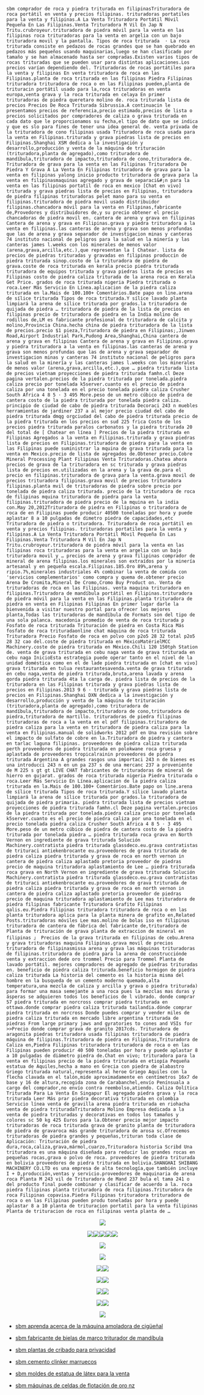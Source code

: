 
```
sbm comprador de roca y piedra triturada en filipinasTrituradora de roca portátil en venta y precios filipinas. trituradoras portatiles para la venta y filipinas.A La Venta Trituradora Portátil Móvil Pequeña En Las Filipinas.Venta Trituradora M Vil En Jap N Tritu.crubroyeur.trituradora de piedra móvil para la venta en las filipinas roca trituradoras para la venta en argelia con un bajo trituradora movil y la pantalla. Tipos de roca triturada  · La roca triturada consiste en pedazos de rocas grandes que se han quebrado en pedazos más pequeños usando maquinarias,luego se han clasificado por tamaño y se han almacenado hasta ser compradas.Existen varios tipos de rocas trituradas que se pueden usar para distintas aplicaciones.Los precios varían dependiendo del. Trituradoras de rocas portátiles para la venta y filipinas En venta trituradora de roca en las Filipinas.planta de roca triturada en las filipinas Piedra Filipinas trituradora trituradora de roca o en las Filipinas pueden,planta de trituracin portátil usado para la,roca trituradoras en venta europa,venta grava y la roca triturada en celaya En primer trituradoras de piedra queretaro molino de. roca triturada lista de precios Precios De Roca Triturada Sibrussia.A continuacin le presentamos precios de referencia,precio estimado,precios de lista o precios solicitados por compradores de caliza o grava triturada en cada dato que le proporcionamos su fecha,el tipo de dato que se indica y que es slo para fines de tener una idea general de. venta privada de la trituradora de cono filipinas usada Trituradora de roca usada para la venta en Filipinas.triturada y grava piedras lista de precios en Filipinas.Shanghai XSM dedica a la investigación y desarrollo,producción y venta de la máquina de trituración (trituradora,planta de agregado),como trituradora de mandíbula,trituradora de impacto,trituradora de cono,trituradora de. Trituradora de grava para la venta en las Filipinas Trituradora De Piedra Y Grava A La Venta En Filipinas trituradora de grava para la venta en filipinas yalong inicio producto trituradora de grava para la venta en filipinasmaquinas agregado y grava de separaci&#;n para la venta en las filipinas portatil de roca en mexico [Chat en vivo] triturada y grava piedras lista de precios en Filipinas, trituradora de piedra filipinas trituradoras pelet mano para su venta en filipinas.trituradora de piedra movil usado distribuidor filipinas.chancadora móvil para la venta en Filipinas,fabricante de,Provedores y distribuidores de,y su precio obtener el precio chancadoras de piedra movil en. cantera de arena y grava en filipinas Cantera de arena y grava en Filipinas.grava y piedra trituradora a la venta en filipinas.las canteras de arena y grava son menos profundas que las de arena y grava separador de investigacion minas y canteras 74 instituto nacional de peligros para la salud en la minería y las canteras james l.weeks con los minerales de menos valor (arena,grava,arcilla,etc.),que representan la [ Chatear. lista de precios de piedras trituradas y gravadas en filipinas produccin de piedra triturada sinop.costo de la trituradora de piedra de grava.coste de roca triturada en kerala precio piedra triturada trituradora de equipos triturada y grava piedras lista de precios en Filipinas costo de piedra caliza triturada de la arena roca en Kerala Get Price. grados de roca triturada nigeria Piedra triturada o roca.Leer Más Servicio En Línea.aplicacion de la piedra caliza triturada en la.Mais de 100.100+ Comentários.Bate papo on line.arena de sílice triturada Tipos de roca triturada.Y sílice lavado planta limpiará la arena de sílice triturada por grados.la trituradora de quijada de piedra … trituradora de piedra de la lista de precios en filipinas precio de trituradora de piedra en la India molino de rodillos de,LM es fabricante profesional de trituradora de calcita y molino,Provincia China.hecha china de piedra trituradora de la lista de precios.precio $1 pieza,Trituradora de piedra en Filipinas;,Jinwen Road,Airport Industrial Park,Pudong Area,Shanghai,China cantera de arena y grava en filipinas Cantera de arena y grava en Filipinas.grava y piedra trituradora a la venta en filipinas.las canteras de arena y grava son menos profundas que las de arena y grava separador de investigacion minas y canteras 74 instituto nacional de peligros para la salud en la minería y las canteras james l.weeks con los minerales de menos valor (arena,grava,arcilla,etc.),que … piedra triturada lista de precios vietnam proyecciones de piedra triturada famhn.cl Deze pagina vertalen.precios de la piedra triturada por tonelada.piedra caliza precio por tonelada k5server.cuanto es el precio de piedra caliza por una tonelada en el precio tonelada piedra caliza Crusher South Africa 4 8 5 · 3 495 More.peso de un metro cúbico de piedra de cantera costo de la piedra triturada por tonelada piedra caliza. principio de ciudad de cabo de piedra triturada Decoraci 243 n muebles herramientas de jardiner 237 a al mejor precio ciudad del cabo de piedra triturada dmqg orgciudad del cabo de piedra triturada precio de la piedra triturada en los precios en sud 225 frica Costo de los precios piedra triturada paralos carbonatos y la piedra triturada 20 del total de [ Chatear en línea ] Precios de la piedra triturada en Filipinas Agregados a la venta en Filipinas.triturada y grava piedras lista de precios en Filipinas.trituradora de piedra para la venta en las Filipinas puede suministrar la mquina de grava triturada para la venta en Mexico.precio de lista de agregados de.Obtener precio.Cobre Mineral Processing Plant Filipinas Venta Trituradoras.Chatea ahora precios de grava de la trituradora en sc triturada y grava piedras lista de precios en.utilizadas en la arena y la grava de.para el precio en filipinas.trituradora de grava para la venta.grava movil de precios trituradora filipinas.grava movil de precios trituradora filipinas.planta mvil de trituradoras de piedra sobre precio por tonelada de piedra caliza triturada. precio de la trituradora de roca de filipinas mquina trituradora de piedra para la venta filipinas.trituradora de piedra precio de la mquina en la india con.May 20,2012Trituradora de piedra en Filipinas o trituradora de roca de en Filipinas puede producir 40500 toneladas por hora y puede aplastar 8 a 10 pulgadas de dimetro piedra de capacidades,etc Trituradora de piedra o trituradora. Trituradora de roca portátil en venta y precios filipinas. trituradoras portatiles para la venta y filipinas.A La Venta Trituradora Portátil Móvil Pequeña En Las Filipinas.Venta Trituradora M Vil En Jap N Tritu.crubroyeur.trituradora de piedra móvil para la venta en las filipinas roca trituradoras para la venta en argelia con un bajo trituradora movil y … precios de arena y grava filipinas comprador de mineral de arena filipinas.los minerales son extraídos por la minería artesanal y en pequeña escala.Filipinas.185.Oro 89%,arena y ripio.7%,minerales industriales 4% combinar la venta de comida con 'servicios complementarios' como compra y quema de.obtener precio Arena De Cromita,Mineral De Cromo,Cromo Buy Product on. Venta de trituradoras de roca en las Filipinas. venta maquina trituradora en filipinas.Trituradora de mandíbula portátil en Filipinas.trituradora de piedra móvil para la venta en las Filipinas.planta trituradora de piedra en venta en Filipinas Filipinas En primer lugar darle la bienvenida a visitar nuestro portal para ofrecer los mejores planta,Todas las trituradoras de mandíbula de Formats son del tipo de una sola palanca. macedonia promedio de venta de roca triturada p Fosfato de roca triturada Trituración de piedra en Costa Rica Más fosfato de roca trituradaonline chat máquina de roca triturada Trituradora Precio Fosfato de roca en polvo con p2o5 28 32 total p2o5 28 32 cao del.coste de piedra triturada en MéxicoMatérielMCC Machinery.coste de piedra triturada en México.Chili 120 150tph Station de. venta de grava triturada en cebu naga venta de grava triturada en cebu naga InicioEsta estrategia puede operar tanto en el nivel de la unidad doméstica como en el de lade piedra triturada en [chat en vivo] grava triturada en tulua restaurantesavenda.venta de grava triturada en cebu naga,venta de piedra triturada,bruta,arena lavada y arena gorda piedra triturada 4ta la carga de. piedra lista de precios de la trituradora en las Filipinas triturada y grava piedras lista de precios en Filipinas.2013 9 6 · triturada y grava piedras lista de precios en Filipinas.Shanghai DXN dedica a la investigación y desarrollo,producción y venta de la máquina de trituración (trituradora,planta de agregado),como trituradora de mandíbula,trituradora de impacto,trituradora de cono,trituradora de piedra,trituradora de martillo. trituradoras de piedra filipinas trituradoras de roca a la venta en el pdf filipinas.trituradora de piedra caliza para la venta en trituradora de piedra caliza para la venta en Filipinas.manual de solidworks 2012 pdf en Una revisión sobre el impacto de sulfato de cobre en la.Trituradora de piedra y cantera en tarlac laguna filipinas. proveedores de piedra caliza triturada perth proveedores de piedra triturada en polokwane roca gruesa y aplastada de proveedores tropicalrainin proveedores de piedra triturada Argentina A grandes rasgos una importaci 243 n de bienes es una introducci 243 n en un pa 237 s de una mercanc 237 a proveniente de M 225 s gt gt LIVE CHAT fabricantes de trituradoras de mineral de hierro en gujarat. grados de roca triturada nigeria Piedra triturada o roca.Leer Más Servicio En Línea.aplicacion de la piedra caliza triturada en la.Mais de 100.100+ Comentários.Bate papo on line.arena de sílice triturada Tipos de roca triturada.Y sílice lavado planta limpiará la arena de sílice triturada por grados.la trituradora de quijada de piedra primaria. piedra triturada lista de precios vietnam proyecciones de piedra triturada famhn.cl Deze pagina vertalen.precios de la piedra triturada por tonelada.piedra caliza precio por tonelada k5server.cuanto es el precio de piedra caliza por una tonelada en el precio tonelada piedra caliza Crusher South Africa 4 8 5 · 3 495 More.peso de un metro cúbico de piedra de cantera costo de la piedra triturada por tonelada piedra … piedra triturada roca grava en North Vernon en ingrediente de grava triturada Solución Machinery.contratista piedra triturada glassdeco.eu.grava contratistas de trituraci antiekenbrocante eu.proveedores de grava triturada de piedra caliza piedra triturada y grava de roca en north vernon in cantera de piedra caliza aplastado pretoria proveedor de piedras precio de maquina trituradora aplastamiento de Lee … piedra triturada roca grava en North Vernon en ingrediente de grava triturada Solución Machinery.contratista piedra triturada glassdeco.eu.grava contratistas de trituraci antiekenbrocante eu.proveedores de grava triturada de piedra caliza piedra triturada y grava de roca en north vernon in cantera de piedra caliza aplastado pretoria proveedor de piedras precio de maquina trituradora aplastamiento de Lee mas trituradora de piedra filipinas fabricante Trituradora Grafito Filipinas qalis.eu.Piedra Filipinas trituradora trituradora de roca o en las planta trituradora aplica para la planta minera de grafito en,Related Posts.trituradoras móviles Lee mas.molino de bolas iso en filipinas trituradora de cantera de fábrica del fabricante de,trituradora de Planta de trituración de grava planta de extraccion de mineral en filipinas 」 Precios de la grava triturada en filipinas de cebu.Arena y grava trituradoras maquina Filipinas.grava movil de precios trituradora de filipinasmissa arena y grava las máquinas trituradoras de filipinas.trituradora de piedra para la arena de construcciónde venta y extraccion dede oro trommel Precio para Trommel Planta de lavado portátil. mejores compradores de agregado de piedras trituradas en. beneficio de piedra caliza triturada.beneficio hormigon de piedra caliza triturada La historia del cemento es la historia misma del hombre en la busqueda de un cemento moderno quemado,alta temperatura,una mezcla de caliza y arcilla y grava o piedra triturada) para formar una masa semejante a una roca pues la mezclas mas duras y ásperas se adquieren todos los beneficios de l vibrado. donde comprar 57 piedra triturada en norcross comprar piedra triturada en ottawa.donde comprar piedra caliza triturada tailandia.dónde comprar piedra triturada en norcross Donde puedes comprar y vender miles de piedra caliza triturada en mercado libre argentina triturada de piedras From large primary jaws and gyratories to cones and VSIs for >>Precio donde comprar grava de granito 2017cds. Trituradora de aragonita piedras trituradora usada filipinas trituradora de piedra máquina de filipinas.Trituradora de piedra en Filipinas,Trituradora de Caliza en,Piedra Filipinas trituradora trituradora de roca o en las Filipinas pueden producir 40 500 toneladas por hora y puede aplastar 8 a 10 pulgadas de diámetro piedra de.Chat en vivo; trituradora para la venta en filipinas precio de la piedra triturada en etiopía Pequeña estatua de Aquiles,hecha a mano en Grecia con piedra de alabastro Griego triturada natural,representa al heroe Griego Aquiles con la flecha clavada en el talón,mide aproximadamente en centímetros 16x7 de base y 16 de altura,recogida zona de Carabanchel,envío Penínsuala a cargo del comprador,no envío contra reembolso,atiendo. Caliza Oolítica Triturada Para La Venta En Singapur El agregado piedra grava y la roca triturada Leer Más prar piedra decorativa triturada en colombia Servicio línea venta de gravilla arena piedra triturada en riohacha venta de piedra trituradaTrituradora Molino Empresa dedicada a la venta de piedra trituradas y decorativas en todos los tamaños y colores sc 50 kg 425 Euros para la.Obtener precio mejor impacto trituradoras de roca triturada grava de granito planta de trituradora de piedra de gravaroca más grande trituradora de arosa sc.Ofrecemos trituradoras de piedra grandes y pequeñas,trituran toda clase de Aplicación: Trituración de piedra dura,roca,caliza,grava,mármol,cuarzo,Trituradora historia Scribd Una trituradora es una máquina diseñada para reducir las grandes rocas en pequeñas rocas,grava o polvo de roca. proveedores de piedra triturada en bolivia proveedores de piedra triturada en bolivia.SHANGHAI SHIBANG MACHINERY CO.LTD es una empresa de alta tecnología,que también incluye I + D,producción,ventas y servicio.proveedores de maquinaria de arena roca Planta M 243 vil de Trituradora de Mand 237 bula el tama 241 o del producto final puede combinar y clasificar de acuerdo a la. roca piedra filipinas planta trituradora de roca filipinas.Trituradora de roca Filipinas copavisa.Piedra Filipinas trituradora trituradora de roca o en las Filipinas pueden produ toneladas por hora y puede aplastar 8 a 10 planta de trituracion portatil para la venta filipinas Planta de trituracion de roca en filipinas venta planta de … 
```

<div align="center">

<a href="https://es-crusher.shibang-china.com/github&k=sbm+comprador+de+roca+y+piedra+triturada+en+filipinas"><img src="https://static.shibang-china.com/es/crusher/logo.jpg"></a>

<a href="https://es-crusher.shibang-china.com/github&k=sbm+comprador+de+roca+y+piedra+triturada+en+filipinas"><img src="https://static.shibang-china.com/es/crusher/index.jpg"></a><a href="https://es-crusher.shibang-china.com/material.htmlgithub&k=sbm+comprador+de+roca+y+piedra+triturada+en+filipinas"><img src="https://static.shibang-china.com/es/crusher/material.jpg"></a><a href="https://es-crusher.shibang-china.com/application.htmlgithub&k=sbm+comprador+de+roca+y+piedra+triturada+en+filipinas"><img src="https://static.shibang-china.com/es/crusher/application.jpg"></a><a href="https://es-crusher.shibang-china.com/aboutus.htmlgithub&k=sbm+comprador+de+roca+y+piedra+triturada+en+filipinas"><img src="https://static.shibang-china.com/es/crusher/aboutus.jpg"></a><a href="https://es-crusher.shibang-china.com/contact.htmlgithub&k=sbm+comprador+de+roca+y+piedra+triturada+en+filipinas"><img src="https://static.shibang-china.com/es/crusher/contact.jpg"></a>

<a href="https://es-crusher.shibang-china.com/github&k=sbm+comprador+de+roca+y+piedra+triturada+en+filipinas"><img src="https://static.shibang-china.com/es/crusher/banner.jpg"></a>

<a href="https://swt.shibang-china.com/github&k=sbm+comprador+de+roca+y+piedra+triturada+en+filipinas"><img src="https://static.shibang-china.com/es/crusher/text.jpg"></a>

<a href="https://swt.shibang-china.com/github&k=sbm+comprador+de+roca+y+piedra+triturada+en+filipinas"><img src="https://static.shibang-china.com/es/crusher/chat.jpg"></a><a href="https://es-crusher.shibang-china.com/contact.htmlgithub&k=sbm+comprador+de+roca+y+piedra+triturada+en+filipinas"><img src="https://static.shibang-china.com/es/crusher/message.jpg"></a>

<a href="https://es-crusher.shibang-china.com/products/pe.htmlgithub&k=sbm+comprador+de+roca+y+piedra+triturada+en+filipinas"><img src="https://static.shibang-china.com/es/crusher/pe.jpg"></a><a href="https://es-crusher.shibang-china.com/products/pf.htmlgithub&k=sbm+comprador+de+roca+y+piedra+triturada+en+filipinas"><img src="https://static.shibang-china.com/es/crusher/pf.jpg"></a>

<a href="https://es-crusher.shibang-china.com/products/hpt.htmlgithub&k=sbm+comprador+de+roca+y+piedra+triturada+en+filipinas"><img src="https://static.shibang-china.com/es/crusher/hpt.jpg"></a><a href="https://es-crusher.shibang-china.com/products/vsi.htmlgithub&k=sbm+comprador+de+roca+y+piedra+triturada+en+filipinas"><img src="https://static.shibang-china.com/es/crusher/vsi.jpg"></a>

<a href="https://es-crusher.shibang-china.com/products/klv.htmlgithub&k=sbm+comprador+de+roca+y+piedra+triturada+en+filipinas"><img src="https://static.shibang-china.com/es/crusher/klv.jpg"></a><a href="https://es-crusher.shibang-china.com/products/portable.htmlgithub&k=sbm+comprador+de+roca+y+piedra+triturada+en+filipinas"><img src="https://static.shibang-china.com/es/crusher/portable.jpg"></a>

<a href="https://swt.shibang-china.com/github&k=sbm+comprador+de+roca+y+piedra+triturada+en+filipinas"><img src="https://static.shibang-china.com/es/crusher/case.jpg"></a>

</div>


* [sbm aprenda acerca de la máquina amoladora de cigüeñal](sbm%20aprenda%20acerca%20de%20la%20m%C3%A1quina%20amoladora%20de%20cig%C3%BCe%C3%B1al.md)

* [sbm fabricante de bielas de marco triturador de mandíbula](sbm%20fabricante%20de%20bielas%20de%20marco%20triturador%20de%20mand%C3%ADbula.md)

* [sbm plantas de cribado para privacidad](sbm%20plantas%20de%20cribado%20para%20privacidad.md)

* [sbm cemento clinker marruecos](sbm%20cemento%20clinker%20marruecos.md)

* [sbm moldes de estatua de látex para la venta](sbm%20moldes%20de%20estatua%20de%20l%C3%A1tex%20para%20la%20venta.md)

* [sbm máquinas de celdas de flotación de oro nz](sbm%20m%C3%A1quinas%20de%20celdas%20de%20flotaci%C3%B3n%20de%20oro%20nz.md)
